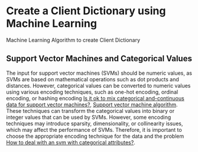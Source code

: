 # Create a Client Dictionary using Machine Learning
Machine Learning Algorithm to create Client Dictionary 

## Support Vector Machines and Categorical Values
The input for support vector machines (SVMs) should be numeric values, as SVMs are based on mathematical operations such as dot products and distances.
However, categorical values can be converted to numeric values using various encoding techniques, such as one-hot encoding, ordinal encoding, or hashing encoding [Is it ok to mix categorical and-continuous data for support vector machines?](https://stats.stackexchange.com/questions/50474/is-it-ok-to-mix-categorical-and-continuous-data-for-svm-support-vector-machines), [Support vector machine algorithm](https://www.geeksforgeeks.org/support-vector-machine-algorithm/).
These techniques can transform the categorical values into binary or integer values that can be used by SVMs.
However, some encoding techniques may introduce sparsity, dimensionality, or collinearity issues, which may affect the performance of SVMs. Therefore, it is important to choose the appropriate encoding technique for the data and the problem [How to deal with an svm with categorical attributes?](https://stats.stackexchange.com/questions/52915/how-to-deal-with-an-svm-with-categorical-attributes).
